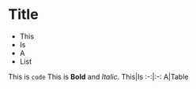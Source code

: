 # Title
- This
- Is
- A
- List

This is `code`
This is __Bold__ and _Italic_.
This|Is
:-:|:-:
A|Table